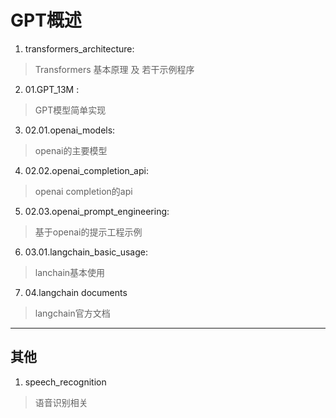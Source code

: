 
# GPT概述

1. transformers_architecture: <br>
> Transformers 基本原理 及 若干示例程序
2. 01.GPT_13M : <br>
> GPT模型简单实现 <br>
3. 02.01.openai_models:<br>
> openai的主要模型<br>
4. 02.02.openai_completion_api:<br>
> openai completion的api<br>
5. 02.03.openai_prompt_engineering: <br>
> 基于openai的提示工程示例<br>
6. 03.01.langchain_basic_usage: <br>
> lanchain基本使用
7. 04.langchain documents <br>
> langchain官方文档


---


## 其他

1. speech_recognition<br>
> 语音识别相关